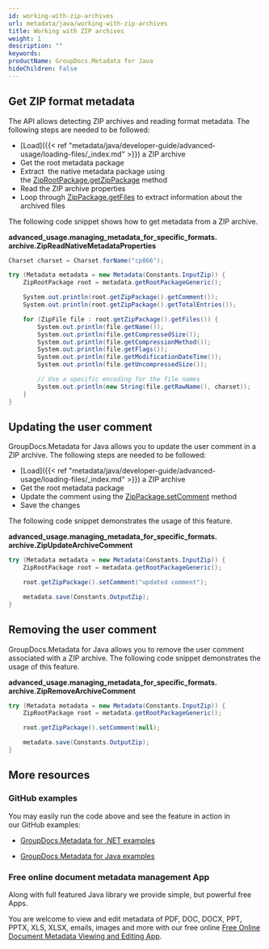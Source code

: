 ```yaml
---
id: working-with-zip-archives
url: metadata/java/working-with-zip-archives
title: Working with ZIP archives
weight: 1
description: ""
keywords: 
productName: GroupDocs.Metadata for Java
hideChildren: False
---
```

## Get ZIP format metadata

The API allows detecting ZIP archives and reading format metadata. The following steps are needed to be followed:

*   [Load]({{< ref "metadata/java/developer-guide/advanced-usage/loading-files/_index.md" >}}) a ZIP archive
*   Get the root metadata package
*   Extract  the native metadata package using the [ZipRootPackage.getZipPackage](https://reference.groupdocs.com/metadata/java/com.groupdocs.metadata.core/ZipRootPackage#getZipPackage()) method
*   Read the ZIP archive properties
*   Loop through [ZipPackage.getFiles](https://reference.groupdocs.com/metadata/java/com.groupdocs.metadata.core/ZipPackage#getFiles()) to extract information about the archived files 

The following code snippet shows how to get metadata from a ZIP archive.

**advanced\_usage.managing\_metadata\_for\_specific\_formats.<WBR>archive.ZipReadNativeMetadataProperties**

```csharp
Charset charset = Charset.forName("cp866");

try (Metadata metadata = new Metadata(Constants.InputZip)) {
    ZipRootPackage root = metadata.getRootPackageGeneric();

    System.out.println(root.getZipPackage().getComment());
    System.out.println(root.getZipPackage().getTotalEntries());

    for (ZipFile file : root.getZipPackage().getFiles()) {
        System.out.println(file.getName());
        System.out.println(file.getCompressedSize());
        System.out.println(file.getCompressionMethod());
        System.out.println(file.getFlags());
        System.out.println(file.getModificationDateTime());
        System.out.println(file.getUncompressedSize());

        // Use a specific encoding for the file names
        System.out.println(new String(file.getRawName(), charset));
    }
}
```

## Updating the user comment

GroupDocs.Metadata for Java allows you to update the user comment in a ZIP archive. The following steps are needed to be followed:

*   [Load]({{< ref "metadata/java/developer-guide/advanced-usage/loading-files/_index.md" >}}) a ZIP archive
*   Get the root metadata package
*   Update the comment using the [ZipPackage.setComment](https://reference.groupdocs.com/metadata/java/com.groupdocs.metadata.core/ZipPackage#setComment(java.lang.String)) method
*   Save the changes

The following code snippet demonstrates the usage of this feature.

**advanced\_usage.managing\_metadata\_for\_specific\_formats.<WBR>archive.ZipUpdateArchiveComment**

```csharp
try (Metadata metadata = new Metadata(Constants.InputZip)) {
	ZipRootPackage root = metadata.getRootPackageGeneric();

	root.getZipPackage().setComment("updated comment");

	metadata.save(Constants.OutputZip);
}
```

## Removing the user comment

GroupDocs.Metadata for Java allows you to remove the user comment associated with a ZIP archive. The following code snippet demonstrates the usage of this feature.

**advanced\_usage.managing\_metadata\_for\_specific\_formats.<WBR>archive.ZipRemoveArchiveComment**

```csharp
try (Metadata metadata = new Metadata(Constants.InputZip)) {
	ZipRootPackage root = metadata.getRootPackageGeneric();

	root.getZipPackage().setComment(null);

	metadata.save(Constants.OutputZip);
}
```

## More resources

### GitHub examples

You may easily run the code above and see the feature in action in our GitHub examples:

*   [GroupDocs.Metadata for .NET examples](https://github.com/groupdocs-metadata/GroupDocs.Metadata-for-.NET)
    
*   [GroupDocs.Metadata for Java examples](https://github.com/groupdocs-metadata/GroupDocs.Metadata-for-Java)
    

### Free online document metadata management App

Along with full featured Java library we provide simple, but powerful free Apps.

You are welcome to view and edit metadata of PDF, DOC, DOCX, PPT, PPTX, XLS, XLSX, emails, images and more with our free online [Free Online Document Metadata Viewing and Editing App](https://products.groupdocs.app/metadata).
